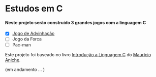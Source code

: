 # Estudos em C
 
#### Neste projeto serão construído 3 grandes jogos com a linguagem C
- [x] [Jogo de Advinhação](https://github.com/alvaroaxsmith/c-games/tree/main/advinhacao)
- [ ] Jogo da Forca
- [ ] Pac-man

Este projeto foi baseado no livro [Introdução a Linguagem C](https://www.casadocodigo.com.br/products/livro-introducao-c) do [Maurício Aniche](https://github.com/mauricioaniche).
<p>(em andamento ... )</p>
